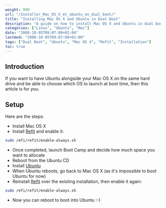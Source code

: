 ```yaml
---
weight: 999
url: "/Installer_Mac_OS_X_et_ubuntu_en_dual_boot/"
title: "Installing Mac OS X and Ubuntu in Dual Boot"
description: "A guide on how to install Mac OS X and Ubuntu in dual boot configuration on the same hard drive."
categories: ["Linux", "Ubuntu", "Mac"]
date: "2008-10-05T09:07:00+02:00"
lastmod: "2008-10-05T09:07:00+02:00"
tags: ["Dual Boot", "Ubuntu", "Mac OS X", "Refit", "Installation"]
toc: true
---
```


## Introduction

If you want to have Ubuntu alongside your Mac OS X on the same hard drive and be able to choose which OS to launch at boot time, then this article is for you.

## Setup

Here are the steps:

- Install Mac OS X
- Install [Refit](https://refit.sourceforge.net/) and enable it:

```bash
sudo /efi/refit/enable-always.sh
```

- Once completed, launch Boot Camp and decide how much space you want to allocate
- Reboot from the Ubuntu CD
- Install [Ubuntu](https://www.ubuntu-fr.org/)
- When Ubuntu reboots, go back to Mac OS X (as it's impossible to boot Ubuntu for now)
- Reinstall [Refit](https://refit.sourceforge.net/) over the existing installation, then enable it again:

```bash
sudo /efi/refit/enable-always.sh
```

- Now you can reboot to boot into Ubuntu :-)
